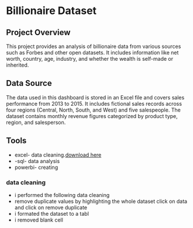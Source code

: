 # Billionaire Dataset
## Project Overview
This project provides an analysis of billionaire data from various sources such as Forbes and other open datasets. It includes information like net worth, country, age, industry, and whether the wealth is self-made or inherited.
##  Data Source

The data used in this dashboard is stored in an Excel file and covers sales performance from 2013 to 2015. It includes fictional sales records across four regions (Central, North, South, and West) and five salespeople. The dataset contains monthly revenue figures categorized by product type, region, and salesperson.
## Tools
- excel- data cleaning.[download here](https://microsoft.com)
- -sql- data analysis
- powerbi- creating 
### data cleaning
- i performed the following data cleaning
- remove duplicate values by highlighting the whole dataset click on data and click on remove duplicate
- i formated the dataset to a tabl
- i removed blank cell 







